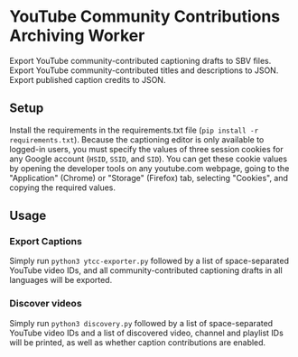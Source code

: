 # YouTube Community Contributions Archiving Worker
Export YouTube community-contributed captioning drafts to SBV files. Export YouTube community-contributed titles and descriptions to JSON. Export published caption credits to JSON.

## Setup
Install the requirements in the requirements.txt file (`pip install -r requirements.txt`). Because the captioning editor is only available to logged-in users, you must specify the values of three session cookies for any Google account (`HSID`, `SSID`, and `SID`). You can get these cookie values by opening the developer tools on any youtube.com webpage, going to the "Application" (Chrome) or "Storage" (Firefox) tab, selecting "Cookies", and copying the required values.

## Usage
### Export Captions
Simply run `python3 ytcc-exporter.py` followed by a list of space-separated YouTube video IDs, and all community-contributed captioning drafts in all languages will be exported.

### Discover videos
Simply run `python3 discovery.py` followed by a list of space-separated YouTube video IDs and a list of discovered video, channel and playlist IDs will be printed, as well as whether caption contributions are enabled.
